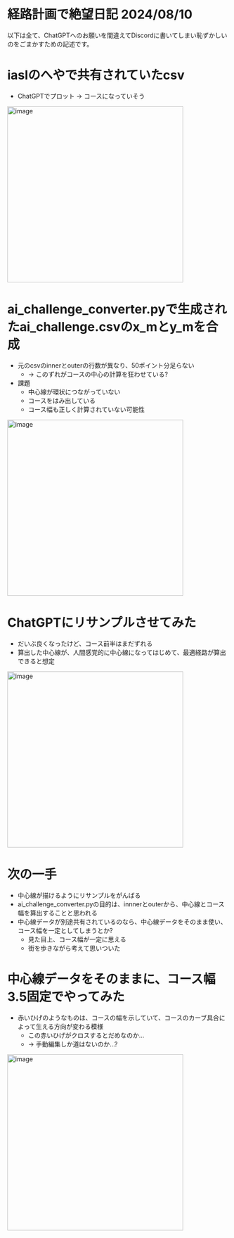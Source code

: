 # 経路計画で絶望日記 2024/08/10
以下は全て、ChatGPTへのお願いを間違えてDiscordに書いてしまい恥ずかしいのをごまかすための記述です。

# iaslのへやで共有されていたcsv
- ChatGPTでプロット -> コースになっていそう

<img width="400" alt="image" src="https://github.com/user-attachments/assets/fad4c0fe-754b-4ba0-ae38-2458037e5d22">

# ai_challenge_converter.pyで生成されたai_challenge.csvのx_mとy_mを合成
- 元のcsvのinnerとouterの行数が異なり、50ポイント分足らない
  - -> このずれがコースの中心の計算を狂わせている?
- 課題
  - 中心線が環状につながっていない
  - コースをはみ出している
  - コース幅も正しく計算されていない可能性

<img width="400" alt="image" src="https://github.com/user-attachments/assets/85ebdbea-d0c7-402c-83f6-3d6c26c4142d">

# ChatGPTにリサンプルさせてみた
- だいぶ良くなったけど、コース前半はまだずれる
- 算出した中心線が、人間感覚的に中心線になってはじめて、最適経路が算出できると想定

<img width="400" alt="image" src="https://github.com/user-attachments/assets/60777ae0-fb46-4011-a73d-023f0247ab37">

# 次の一手
- 中心線が描けるようにリサンプルをがんばる
- ai_challenge_converter.pyの目的は、innnerとouterから、中心線とコース幅を算出することと思われる
- 中心線データが別途共有されているのなら、中心線データをそのまま使い、コース幅を一定としてしまうとか?
  - 見た目上、コース幅が一定に思える
  - 街を歩きながら考えて思いついた

# 中心線データをそのままに、コース幅3.5固定でやってみた
- 赤いひげのようなものは、コースの幅を示していて、コースのカーブ具合によって生える方向が変わる模様
  - この赤いひげがクロスするとだめなのか…
  - -> 手動編集しか道はないのか…?

<img width="400" alt="image" src="https://github.com/user-attachments/assets/169d7453-3b2e-464b-9ece-d5e4b87ace73">
